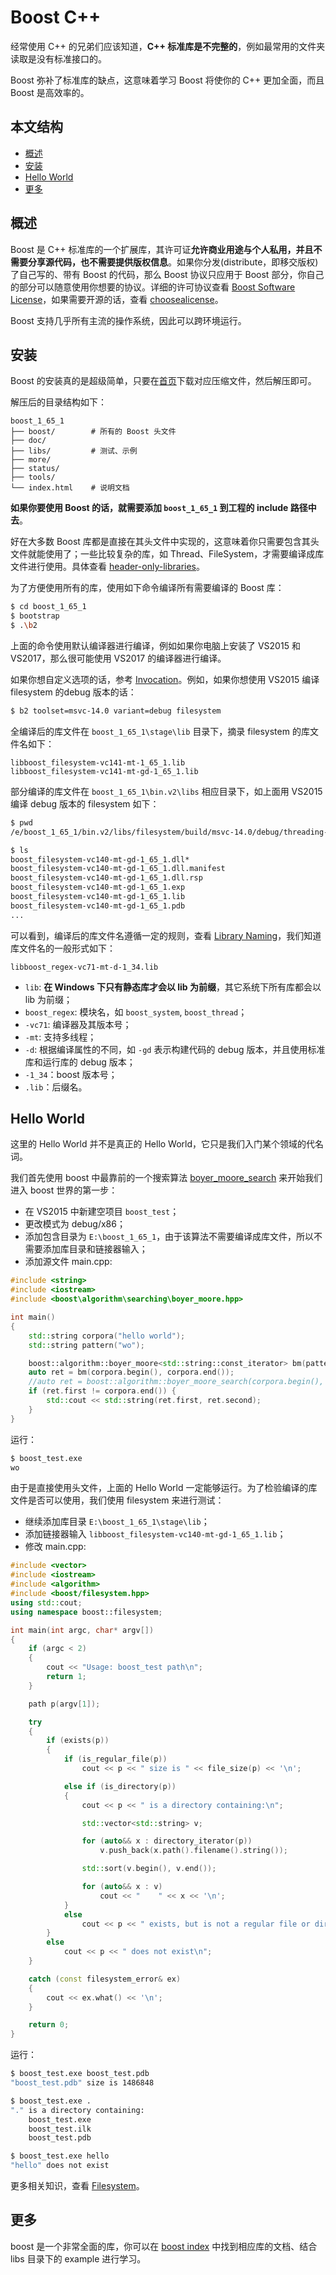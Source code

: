 # Boost C++

经常使用 C++ 的兄弟们应该知道，**C++ 标准库是不完整的**，例如最常用的文件夹读取是没有标准接口的。

Boost 弥补了标准库的缺点，这意味着学习 Boost 将使你的 C++ 更加全面，而且 Boost 是高效率的。

##   本文结构

*   [概述](#overview)
*   [安装](#install)
*   [Hello World](#hello_world)
*   [更多](#further)

<h2 id="overview">概述</h2>

Boost 是 C++ 标准库的一个扩展库，其许可证**允许商业用途与个人私用，并且不需要分享源代码，也不需要提供版权信息**。如果你分发(distribute，即移交版权)了自己写的、带有 Boost 的代码，那么 Boost 协议只应用于 Boost 部分，你自己的部分可以随意使用你想要的协议。详细的许可协议查看 [Boost Software License](http://www.boost.org/users/license.html)，如果需要开源的话，查看 [choosealicense](http://choosealicense.online/)。

Boost 支持几乎所有主流的操作系统，因此可以跨环境运行。

<h2 id="install">安装</h2>

Boost 的安装真的是超级简单，只要在[首页](http://www.boost.org/)下载对应压缩文件，然后解压即可。

解压后的目录结构如下：

```text
boost_1_65_1
├── boost/        # 所有的 Boost 头文件
├── doc/          
├── libs/         # 测试、示例
├── more/
├── status/
├── tools/
└── index.html    # 说明文档
```

**如果你要使用 Boost 的话，就需要添加 `boost_1_65_1` 到工程的 include 路径中去**。

好在大多数 Boost 库都是直接在其头文件中实现的，这意味着你只需要包含其头文件就能使用了；一些比较复杂的库，如 Thread、FileSystem，才需要编译成库文件进行使用。具体查看 [header-only-libraries](http://www.boost.org/doc/libs/1_65_1/more/getting_started/windows.html#header-only-libraries)。

为了方便使用所有的库，使用如下命令编译所有需要编译的 Boost 库：

```bash
$ cd boost_1_65_1
$ bootstrap
$ .\b2
```

上面的命令使用默认编译器进行编译，例如如果你电脑上安装了 VS2015 和 VS2017，那么很可能使用 VS2017 的编译器进行编译。

如果你想自定义选项的话，参考 [Invocation](http://www.boost.org/build/doc/html/bbv2/overview/invocation.html)。例如，如果你想使用 VS2015 编译 filesystem 的debug 版本的话：

```bash
$ b2 toolset=msvc-14.0 variant=debug filesystem
```

全编译后的库文件在 `boost_1_65_1\stage\lib` 目录下，摘录 filesystem 的库文件名如下：

```text
libboost_filesystem-vc141-mt-1_65_1.lib
libboost_filesystem-vc141-mt-gd-1_65_1.lib
```

部分编译的库文件在 `boost_1_65_1\bin.v2\libs` 相应目录下，如上面用 VS2015 编译 debug 版本的 filesystem 如下：

```bash
$ pwd
/e/boost_1_65_1/bin.v2/libs/filesystem/build/msvc-14.0/debug/threading-multi

$ ls
boost_filesystem-vc140-mt-gd-1_65_1.dll*
boost_filesystem-vc140-mt-gd-1_65_1.dll.manifest
boost_filesystem-vc140-mt-gd-1_65_1.dll.rsp
boost_filesystem-vc140-mt-gd-1_65_1.exp
boost_filesystem-vc140-mt-gd-1_65_1.lib
boost_filesystem-vc140-mt-gd-1_65_1.pdb
...
```

可以看到，编译后的库文件名遵循一定的规则，查看 [Library Naming](http://www.boost.org/doc/libs/1_65_1/more/getting_started/windows.html#library-naming)，我们知道库文件名的一般形式如下：

```text
libboost_regex-vc71-mt-d-1_34.lib
```

*	`lib`: **在 Windows 下只有静态库才会以 lib 为前缀**，其它系统下所有库都会以 lib 为前缀；
*	`boost_regex`: 模块名，如 `boost_system`, `boost_thread`；
*	`-vc71`: 编译器及其版本号；
*	`-mt`: 支持多线程；
*	`-d`: 根据编译属性的不同，如 `-gd` 表示构建代码的 debug 版本，并且使用标准库和运行库的 debug 版本；
*	`-1_34`：boost 版本号；
*	`.lib`：后缀名。

<h2 id="hello_world">Hello World</h2>

这里的 Hello World 并不是真正的 Hello World，它只是我们入门某个领域的代名词。

我们首先使用 boost 中最靠前的一个搜索算法 [boyer_moore_search](http://www.boost.org/doc/libs/1_65_1/libs/algorithm/doc/html/algorithm/Searching.html#the_boost_algorithm_library.Searching.BoyerMoore) 来开始我们进入 boost 世界的第一步：

*	在 VS2015 中新建空项目 `boost_test`；
*	更改模式为 debug/x86；
*	添加包含目录为 `E:\boost_1_65_1`，由于该算法不需要编译成库文件，所以不需要添加库目录和链接器输入；
*	添加源文件 main.cpp:

```c++
#include <string>
#include <iostream>
#include <boost\algorithm\searching\boyer_moore.hpp>

int main()
{
	std::string corpora("hello world");
	std::string pattern("wo");

	boost::algorithm::boyer_moore<std::string::const_iterator> bm(pattern.begin(), pattern.end());
	auto ret = bm(corpora.begin(), corpora.end());
	//auto ret = boost::algorithm::boyer_moore_search(corpora.begin(), corpora.end(), pattern.begin(), pattern.end());
	if (ret.first != corpora.end()) {
		std::cout << std::string(ret.first, ret.second);
	}
}
```

运行：

```bash
$ boost_test.exe
wo
```

由于是直接使用头文件，上面的 Hello World 一定能够运行。为了检验编译的库文件是否可以使用，我们使用 filesystem 来进行测试：

*	继续添加库目录 `E:\boost_1_65_1\stage\lib`；
*	添加链接器输入 `libboost_filesystem-vc140-mt-gd-1_65_1.lib`；
*	修改 main.cpp:

```c++
#include <vector>
#include <iostream>
#include <algorithm>
#include <boost/filesystem.hpp>
using std::cout;
using namespace boost::filesystem;

int main(int argc, char* argv[])
{
	if (argc < 2)
	{
		cout << "Usage: boost_test path\n";
		return 1;
	}

	path p(argv[1]);

	try
	{
		if (exists(p))
		{
			if (is_regular_file(p))
				cout << p << " size is " << file_size(p) << '\n';

			else if (is_directory(p))
			{
				cout << p << " is a directory containing:\n";

				std::vector<std::string> v;

				for (auto&& x : directory_iterator(p))
					v.push_back(x.path().filename().string());

				std::sort(v.begin(), v.end());

				for (auto&& x : v)
					cout << "    " << x << '\n';
			}
			else
				cout << p << " exists, but is not a regular file or directory\n";
		}
		else
			cout << p << " does not exist\n";
	}

	catch (const filesystem_error& ex)
	{
		cout << ex.what() << '\n';
	}

	return 0;
}
```

运行：

```bash
$ boost_test.exe boost_test.pdb
"boost_test.pdb" size is 1486848

$ boost_test.exe .
"." is a directory containing:
    boost_test.exe
    boost_test.ilk
    boost_test.pdb

$ boost_test.exe hello
"hello" does not exist
```

更多相关知识，查看 [Filesystem](http://www.boost.org/doc/libs/1_65_1/libs/filesystem/doc/tutorial.html)。

<h2 id="further">更多</h2>

boost 是一个非常全面的库，你可以在 [boost index](http://www.boost.org/doc/libs/1_65_1/libs/libraries.htm) 中找到相应库的文档、结合 libs 目录下的 example 进行学习。
